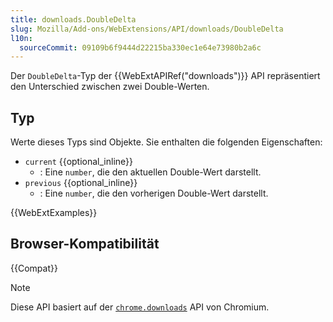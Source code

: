 ```yaml
---
title: downloads.DoubleDelta
slug: Mozilla/Add-ons/WebExtensions/API/downloads/DoubleDelta
l10n:
  sourceCommit: 09109b6f9444d22215ba330ec1e64e73980b2a6c
---
```


Der `DoubleDelta`-Typ der {{WebExtAPIRef("downloads")}} API repräsentiert den Unterschied zwischen zwei Double-Werten.

## Typ

Werte dieses Typs sind Objekte. Sie enthalten die folgenden Eigenschaften:

- `current` {{optional_inline}}
  - : Eine `number`, die den aktuellen Double-Wert darstellt.
- `previous` {{optional_inline}}
  - : Eine `number`, die den vorherigen Double-Wert darstellt.

{{WebExtExamples}}

## Browser-Kompatibilität

{{Compat}}

> [!NOTE]
> Diese API basiert auf der [`chrome.downloads`](https://developer.chrome.com/docs/extensions/reference/api/downloads#type-DoubleDelta) API von Chromium.
